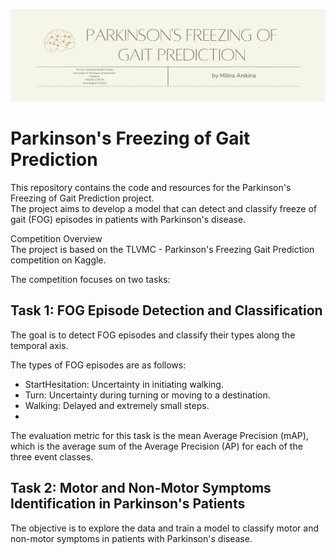 [![Cover Photo](Cover.jpg)](https://github.com/AniMilina/Parkinson-s-Freezing-of-Gait-Prediction/blob/main/Cover.jpg)


# Parkinson's Freezing of Gait Prediction

This repository contains the code and resources for the Parkinson's Freezing of Gait Prediction project.  
The project aims to develop a model that can detect and classify freeze of gait (FOG) episodes in patients with Parkinson's disease.

Competition Overview  
The project is based on the TLVMC - Parkinson's Freezing Gait Prediction competition on Kaggle.  

The competition focuses on two tasks:

## Task 1: FOG Episode Detection and Classification  
The goal is to detect FOG episodes and classify their types along the temporal axis.  

The types of FOG episodes are as follows:  

* StartHesitation: Uncertainty in initiating walking.  
* Turn: Uncertainty during turning or moving to a destination.  
* Walking: Delayed and extremely small steps.  
* 
The evaluation metric for this task is the mean Average Precision (mAP), which is the average sum of the Average Precision (AP) for each of the three event classes.

## Task 2: Motor and Non-Motor Symptoms Identification in Parkinson's Patients  

The objective is to explore the data and train a model to classify motor and non-motor symptoms in patients with Parkinson's disease.
